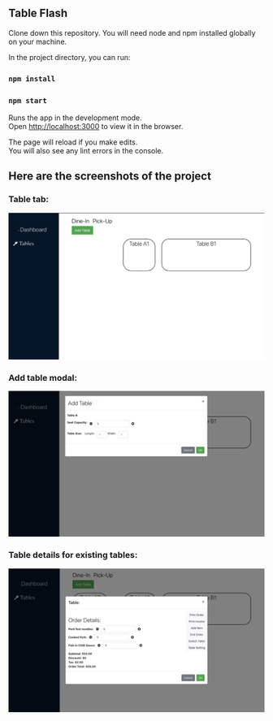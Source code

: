 
## Table Flash

Clone down this repository. You will need node and npm installed globally on your machine.

In the project directory, you can run:

### `npm install`

### `npm start`

Runs the app in the development mode.<br />
Open [http://localhost:3000](http://localhost:3000) to view it in the browser.

The page will reload if you make edits.<br />
You will also see any lint errors in the console.

## Here are the screenshots of the project

### Table tab:

![](ScreenShot1.png)

### Add table modal:

![](ScreenShotb.png)

### Table details for existing tables:

![](ScreenShot3.png)